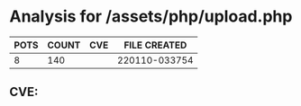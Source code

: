 # Analysis for /assets/php/upload.php
| POTS | COUNT | CVE | FILE CREATED |
|---|---|---|---|
| 8 | 140 | | 220110-033754 |

## CVE: 